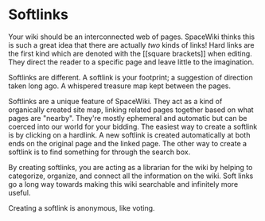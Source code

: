 # Softlinks

Your wiki should be an interconnected web of pages. SpaceWiki thinks this is
such a great idea that there are actually *two* kinds of links!  Hard links are
the first kind which are denoted with the [[square brackets]] when editing. They
direct the reader to a specific page and leave little to the imagination.

Softlinks are different. A softlink is your footprint; a suggestion of direction
taken long ago. A whispered treasure map kept between the pages.

Softlinks are a unique feature of SpaceWiki. They act as a kind of organically
created site map, linking related pages together based on what pages are
"nearby". They're mostly ephemeral and automatic but can be coerced into our
world for your bidding. The easiest way to create a softlink is by clicking on a
hardlink. A new softlink is created automatically at both ends on the original
page and the linked page. The other way to create a softlink is to find
something for through the search box.

By creating softlinks, you are acting as a librarian for the wiki by helping to
categorize, organize, and connect all the information on the wiki. Soft links go
a long way towards making this wiki searchable and infinitely more useful.

Creating a softlink is anonymous, like voting.
